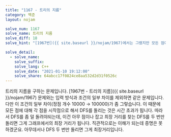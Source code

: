 ```yaml
---
title: "1167 - 트리의 지름"
category: 백준
layout: nojam

solve_num: 1167
solve_name: 트리의 지름
solve_diff: 18
solve_hint: "[1967번]({{ site.baseurl }}/nojam/1967)에서는 그랬지만 모든 점에서 거리를 잴 필요는 없어요!"

solve_detail:
  - solve_name:
    solve_suffix:
    solve_lang: C++
    solve_date: "2021-01-10 19:12:00"
    solve_share: 64abcc17f0824ce8aa532d2d31f0526c
---
```


트리의 지름을 구하는 문제입니다. [1967번 - 트리의 지름]({{ site.baseurl }}/nojam/1967) 문제와는 입력 방식과 조건의 일부 차이를 제외하면 같은 문제입니다. 다만 이 조건의 일부 차이(정점 개수 10000 → 100000)가 좀 그렇습니다. 이 때문에 모든 점에 대해 각 점을 시작점으로 해서 DFS를 돌리는 것은 시간 초과가 됩니다. 따라서 DFS를 좀 덜 돌려야되는데, 이건 아무 점이나 잡고 최장 거리를 찾는 DFS를 두 번만 돌리면 그게 그래프에서의 최장 거리가 됩니다. 직관적으로는 이해가 되는데 증명은 못하겠군요. 아무데서나 DFS 두 번만 돌리면 그게 최장거리입니다.

